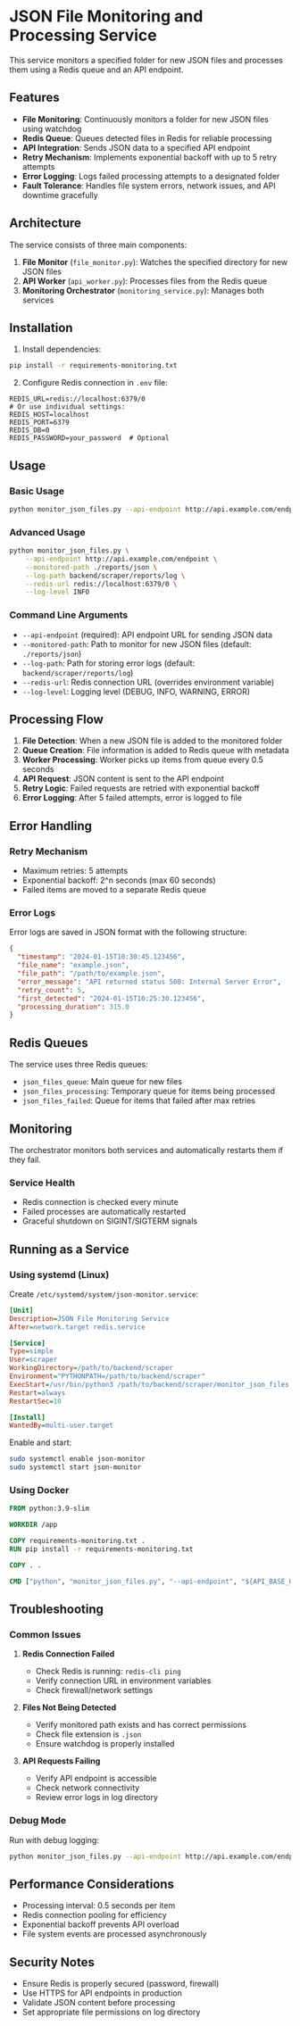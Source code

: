 # JSON File Monitoring and Processing Service

This service monitors a specified folder for new JSON files and processes them using a Redis queue and an API endpoint.

## Features

- **File Monitoring**: Continuously monitors a folder for new JSON files using watchdog
- **Redis Queue**: Queues detected files in Redis for reliable processing
- **API Integration**: Sends JSON data to a specified API endpoint
- **Retry Mechanism**: Implements exponential backoff with up to 5 retry attempts
- **Error Logging**: Logs failed processing attempts to a designated folder
- **Fault Tolerance**: Handles file system errors, network issues, and API downtime gracefully

## Architecture

The service consists of three main components:

1. **File Monitor** (`file_monitor.py`): Watches the specified directory for new JSON files
2. **API Worker** (`api_worker.py`): Processes files from the Redis queue
3. **Monitoring Orchestrator** (`monitoring_service.py`): Manages both services

## Installation

1. Install dependencies:

```bash
pip install -r requirements-monitoring.txt
```

2. Configure Redis connection in `.env` file:

```env
REDIS_URL=redis://localhost:6379/0
# Or use individual settings:
REDIS_HOST=localhost
REDIS_PORT=6379
REDIS_DB=0
REDIS_PASSWORD=your_password  # Optional
```

## Usage

### Basic Usage

```bash
python monitor_json_files.py --api-endpoint http://api.example.com/endpoint
```

### Advanced Usage

```bash
python monitor_json_files.py \
    --api-endpoint http://api.example.com/endpoint \
    --monitored-path ./reports/json \
    --log-path backend/scraper/reports/log \
    --redis-url redis://localhost:6379/0 \
    --log-level INFO
```

### Command Line Arguments

- `--api-endpoint` (required): API endpoint URL for sending JSON data
- `--monitored-path`: Path to monitor for new JSON files (default: `./reports/json`)
- `--log-path`: Path for storing error logs (default: `backend/scraper/reports/log`)
- `--redis-url`: Redis connection URL (overrides environment variable)
- `--log-level`: Logging level (DEBUG, INFO, WARNING, ERROR)

## Processing Flow

1. **File Detection**: When a new JSON file is added to the monitored folder
2. **Queue Creation**: File information is added to Redis queue with metadata
3. **Worker Processing**: Worker picks up items from queue every 0.5 seconds
4. **API Request**: JSON content is sent to the API endpoint
5. **Retry Logic**: Failed requests are retried with exponential backoff
6. **Error Logging**: After 5 failed attempts, error is logged to file

## Error Handling

### Retry Mechanism

- Maximum retries: 5 attempts
- Exponential backoff: 2^n seconds (max 60 seconds)
- Failed items are moved to a separate Redis queue

### Error Logs

Error logs are saved in JSON format with the following structure:

```json
{
  "timestamp": "2024-01-15T10:30:45.123456",
  "file_name": "example.json",
  "file_path": "/path/to/example.json",
  "error_message": "API returned status 500: Internal Server Error",
  "retry_count": 5,
  "first_detected": "2024-01-15T10:25:30.123456",
  "processing_duration": 315.0
}
```

## Redis Queues

The service uses three Redis queues:

- `json_files_queue`: Main queue for new files
- `json_files_processing`: Temporary queue for items being processed
- `json_files_failed`: Queue for items that failed after max retries

## Monitoring

The orchestrator monitors both services and automatically restarts them if they fail.

### Service Health

- Redis connection is checked every minute
- Failed processes are automatically restarted
- Graceful shutdown on SIGINT/SIGTERM signals

## Running as a Service

### Using systemd (Linux)

Create `/etc/systemd/system/json-monitor.service`:

```ini
[Unit]
Description=JSON File Monitoring Service
After=network.target redis.service

[Service]
Type=simple
User=scraper
WorkingDirectory=/path/to/backend/scraper
Environment="PYTHONPATH=/path/to/backend/scraper"
ExecStart=/usr/bin/python3 /path/to/backend/scraper/monitor_json_files.py --api-endpoint http://api.example.com/endpoint
Restart=always
RestartSec=10

[Install]
WantedBy=multi-user.target
```

Enable and start:

```bash
sudo systemctl enable json-monitor
sudo systemctl start json-monitor
```

### Using Docker

```dockerfile
FROM python:3.9-slim

WORKDIR /app

COPY requirements-monitoring.txt .
RUN pip install -r requirements-monitoring.txt

COPY . .

CMD ["python", "monitor_json_files.py", "--api-endpoint", "${API_BASE_URL}"]
```

## Troubleshooting

### Common Issues

1. **Redis Connection Failed**
   - Check Redis is running: `redis-cli ping`
   - Verify connection URL in environment variables
   - Check firewall/network settings

2. **Files Not Being Detected**
   - Verify monitored path exists and has correct permissions
   - Check file extension is `.json`
   - Ensure watchdog is properly installed

3. **API Requests Failing**
   - Verify API endpoint is accessible
   - Check network connectivity
   - Review error logs in log directory

### Debug Mode

Run with debug logging:

```bash
python monitor_json_files.py --api-endpoint http://api.example.com/endpoint --log-level DEBUG
```

## Performance Considerations

- Processing interval: 0.5 seconds per item
- Redis connection pooling for efficiency
- Exponential backoff prevents API overload
- File system events are processed asynchronously

## Security Notes

- Ensure Redis is properly secured (password, firewall)
- Use HTTPS for API endpoints in production
- Validate JSON content before processing
- Set appropriate file permissions on log directory
